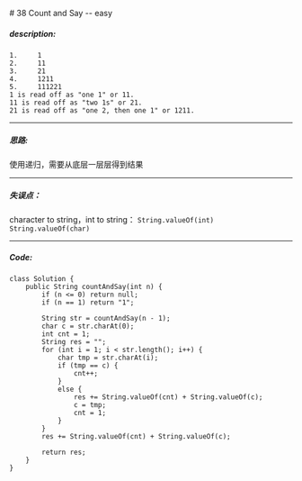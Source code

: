 \# 38 Count and Say -- easy
##### description:
```
1.     1
2.     11
3.     21
4.     1211
5.     111221
1 is read off as "one 1" or 11.
11 is read off as "two 1s" or 21.
21 is read off as "one 2, then one 1" or 1211.
```
****************
##### 思路:
使用递归，需要从底层一层层得到结果
**********
##### 失误点：
character to string，int to string：
`String.valueOf(int)`
`String.valueOf(char)`
********
##### Code:
```
class Solution {
    public String countAndSay(int n) {
        if (n <= 0) return null;
        if (n == 1) return "1";

        String str = countAndSay(n - 1);
        char c = str.charAt(0);
        int cnt = 1;
        String res = "";
        for (int i = 1; i < str.length(); i++) {
            char tmp = str.charAt(i);
            if (tmp == c) {
                cnt++;
            }
            else {
                res += String.valueOf(cnt) + String.valueOf(c);
                c = tmp;
                cnt = 1;
            }
        }
        res += String.valueOf(cnt) + String.valueOf(c);

        return res;
    }
}
```
